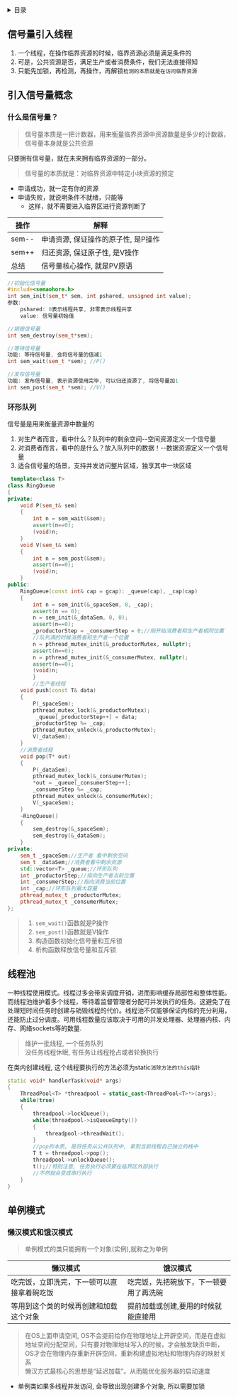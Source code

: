 <details><summary>目录</summary>

- [信号量引入线程](#信号量引入线程)
- [引入信号量概念](#引入信号量概念)
  - [什么是信号量？](#什么是信号量)
  - [环形队列](#环形队列)
- [线程池](#线程池)
- [单例模式](#单例模式)
  - [懒汉模式和饿汉模式](#懒汉模式和饿汉模式)

</details>

## 信号量引入线程
1. 一个线程，在操作临界资源的时候，临界资源必须是满足条件的
2. 可是，公共资源是否，满足生产或者消费条件，我们无法直接得知
3. 只能先加锁，再检测，再操作，再解锁`检测的本质就是在访问临界资源`

## 引入信号量概念
### 什么是信号量？
>信号量本质是一把计数器，用来衡量临界资源中资源数量是多少的计数器，信号量本身就是公共资源

只要拥有信号量，就在未来拥有临界资源的一部分。
>信号量的本质就是：对临界资源中特定小块资源的预定

- 申请成功，就一定有你的资源
- 申请失败，就说明条件不就绪，只能等
  - 这样，就不需要进入临界区进行资源判断了

| 操作  | 解释                                |
| ----- | ----------------------------------- |
| sem-- | 申请资源, 保证操作的原子性, 是P操作 |
| sem++ | 归还资源, 保证原子性, 是V操作       |
| 总结  | 信号量核心操作, 就是PV原语          |
```c++
//初始化信号量
#include<semaohore.h>
int sem_init(sem_t* sem, int pshared, unsigned int value);
参数:
    pshared: 0表示线程共享, 非零表示线程共享
    value: 信号量初始值

//销毁信号量
int sem_destroy(sem_t*sem);

//等待信号量
功能: 等待信号量, 会将信号量的值减1
int sem_wait(sem_t *sem); //P()

//发布信号量
功能: 发布信号量, 表示资源使用完毕, 可以归还资源了, 将信号量加1
int sem_post(sem_t *sem); //V()
```
### 环形队列
信号量是用来衡量资源中数量的
1. 对生产者而言，看中什么？队列中的剩余空间--空间资源定义一个信号量
2. 对消费者而言，看中的是什么？放入队列中的数据！--数据资源定义一个信号量
3. 适合信号量的场景，支持并发访问整片区域，独享其中一块区域

```c++
 template<class T>
class RingQueue
{
private:                                                             
    void P(sem_t& sem)
    {
        int n = sem_wait(&sem);
        assert(n==0);
        (void)n;
    }
    void V(sem_t& sem)
    {
        int n = sem_post(&sem);
        assert(n==0);
        (void)n;
    }
public:
    RingQueue(const int& cap = gcap): _queue(cap), _cap(cap)
    {
        int n = sem_init(&_spaceSem, 0, _cap);
        assert(n == 0);
        n = sem_init(&_dataSem, 0, 0);
        assert(n==0);
        _productorStep = _consumerStep = 0;//刚开始消费者和生产者相同位置
        //队列满的时候消费者和生产者一个位置
        n = pthread_mutex_init(&_productorMutex, nullptr);
        assert(n==0);
        n = pthread_mutex_init(&_consumerMutex, nullptr);
        assert(n==0);
        (void)n;
        }
        //生产者线程
    void push(const T& data)
    {
        P(_spaceSem);
        pthread_mutex_lock(&_productorMutex);
         _queue[_productorStep++] = data;
        _productorStep %= _cap;
        pthread_mutex_unlock(&_productorMutex);
        V(_dataSem);
    }
    //消费者线程
    void pop(T* out)
    {
        P(_dataSem);
        pthread_mutex_lock(&_consumerMutex);
        *out = _queue[_consumerStep++];
        _consumerStep %= _cap;
        pthread_mutex_unlock(&_consumerMutex);
        V(_spaceSem);
    }
    ~RingQueue()
    {                                                           
        sem_destroy(&_spaceSem);
        sem_destroy(&_dataSem);
    }
private:
    sem_t _spaceSem;//生产者 看中剩余空间
    sem_t _dataSem;//消费者看中剩余资源
    std::vector<T> _queue;//环形队列
    int _productorStep;//指向生产者当前位置
    int _consumerStep;//指向消费当前位置
    int _cap;//环形队列最大容量
    pthread_mutex_t _productorMutex;
    pthread_mutex_t _consumerMutex;
}; 
```
>1. `sem_wait()`函数就是P操作
>2. `sem_post()`函数就是V操作
>3. 构造函数初始化信号量和互斥锁
>4. 析构函数释放信号量和互斥锁

## 线程池
一种线程使用模式。线程过多会带来调度开销，进而影响缓存局部性和整体性能。而线程池维护着多个线程，等待着监督管理者分配可并发执行的任务。这避免了在处理短时间任务时创建与销毁线程的代价。线程池不仅能够保证内核的充分利用，还能防止过分调度。可用线程数量应该取决于可用的并发处理器、处理器内核、内存、网络sockets等的数量.
>维护一批线程, 一个任务队列\
>没任务线程休眠, 有任务让线程抢占或者轮换执行

在类内创建线程, 这个线程要执行的方法必须为static`消除方法的this指针`

```c++
static void* handlerTask(void* args)
{
    ThreadPool<T> *threadpool = static_cast<ThreadPool<T>*>(args);
    while(true)
    {
        threadpool->lockQueue();
        while(threadpool->isQueueEmpty())
        {
            threadpool->threadWait();
        }
        //pop的本质, 是将任务从公共队列中, 拿到当前线程自己独立的栈中
        T t = threadpool->pop();
        threadpool->unlockQueue();
        t();//特别注意, 任务执行必须要在临界区外部执行
        //不然就会变成串行执行
    }
}
```

## 单例模式
### 懒汉模式和饿汉模式
>单例模式的类只能拥有一个对象(实例),就称之为单例

|懒汉模式|饿汉模式|
|---|---|
|吃完饭，立即洗完，下一顿可以直接拿着碗吃饭|吃完饭，先把碗放下，下一顿要用了再洗碗|
|等用到这个类的时候再创建和加载这个对象|提前加载或创建,要用的时候就能直接用|

>在OS上面申请空间, OS不会提前给你在物理地址上开辟空间，而是在虚拟地址空间分配空间，只有要对物理地址写入的时候，才会触发缺页中断，OS才会在物理内存重新开辟空间，重新构建虚拟地址和物理内存的映射关系\
>懒汉方式最核心的思想是“延迟加载”。从而能优化服务器的启动速度

<!-- C++中设计模式, 静态成员和函数和多线程后面的知识掌握不完全, 需要复习 -->

- 单例类如果多线程并发访问, 会导致出现创建多个对象, 所以需要加锁